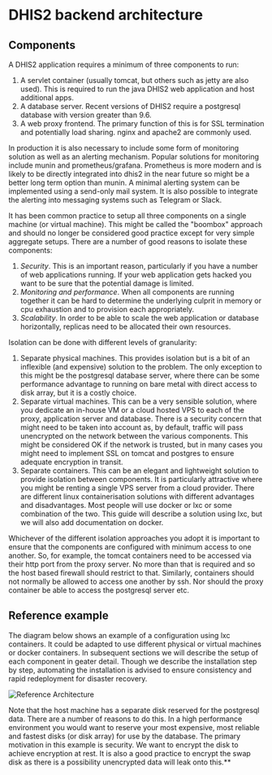 # DHIS2 backend architecture

## Components
A DHIS2 application requires a minimum of three components to run:
1.  A servlet container (usually tomcat, but others such as jetty are also used).  This is required to run the java DHIS2 web application and host additional apps.
2.  A database server.  Recent versions of DHIS2 require a postgresql database with version greater than 9.6.
3.  A web proxy frontend.  The primary function of this is for SSL termination and potentially load sharing.  nginx and apache2 are commonly used.

In production it is also necessary to include some form of monitoring solution as well as an alerting mechanism.  Popular solutions for monitoring include munin and prometheus/grafana.  Prometheus is more modern and is likely to be directly integrated into dhis2 in the near future so might be a better long term option than munin.  A minimal alerting system can be implemented using a send-only mail system.  It is also possible to integrate the alerting into messaging systems such as Telegram or Slack.

It has been common practice to setup all three components on a single machine (or virtual machine). This might be called the "boombox" approach and should no longer be considered good practice except for very simple aggregate setups.  There are a number of good reasons to isolate these components:
1.  *Security*.  This is an important reason, particularly if you have a number of web applications running. If your web application gets hacked you want to be sure that the potential damage is limited.
2.  *Monitoring and performance*.  When all components are running together it can be hard to determine the underlying culprit in memory or cpu exhaustion and to provision each appropriately.
3.  *Scalability*.  In order to be able to scale the web application or database horizontally, replicas need to be allocated their own resources. 

Isolation can be done with different levels of granularity:
1.  Separate physical machines.  This provides isolation but is a bit of an inflexible (and expensive) solution to the problem.  The only exception to this might be the postgresql database server, where there can be some performance advantage to running on bare metal with direct access to disk array, but it is a costly choice.
2.  Separate virtual machines.  This can be a very sensible solution, where you dedicate an in-house VM or a cloud hosted VPS to each of the proxy, application server and database.  There is a security concern that might need to be taken into account as, by default, traffic will pass unencrypted on the network between the various components.  This might be considered OK if the network is trusted, but in many cases you might need to implement SSL on tomcat and postgres to ensure adequate encryption in transit.
3.  Separate containers.  This can be an elegant and lightweight solution to provide isolation between
components.  It is particularly attractive where you might be renting a single VPS server from a cloud provider.  There are different linux containerisation solutions with different advantages and  disadvantages. Most people will use docker or lxc or some combination of the two.  This guide will describe a solution using lxc, but we will also add documentation on docker.

Whichever of the different isolation approaches you adopt it is important to ensure that the components are configured with minimum access to one another.  So, for example, the tomcat containers need to be accessed via their http port from the proxy server. No more than that is required and so the host based firewall should restrict to that.  Similarly, containers should not normally be allowed to access one another by ssh.  Nor should the proxy container be able to access the postgresql server etc.  

## Reference example
The diagram below shows an example of a configuration using lxc containers.  It could be adapted to use different physical or virtual machines or docker containers.  In subsequent sections we will describe the setup of each component in geater detail.  Though we describe the installation step by step, automating the installation is advised to ensure consistency and rapid redeployment for disaster recovery.

![Reference Architecture](Reference_Architecture.svg)

Note that the host machine has a separate disk reserved for the postgresql data.  There are a number of reasons to do this.  In a high performance environment you would want to reserve your most expensive, most reliable and fastest disks (or disk array) for use by the database.  The primary motivation in this example is security.  We want to encrypt the disk to achieve encryption at rest.  It is also a good practice to encrypt the swap disk as there is a possibility unencrypted data will leak onto this.**
